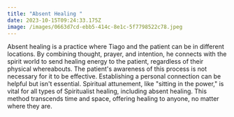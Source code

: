 ```yaml
---
title: "Absent Healing "
date: 2023-10-15T09:24:33.175Z
image: /images/0663d7cd-ebb5-414c-8e1c-5f7798522c78.jpeg
---
```

Absent healing is a practice where Tiago and the patient can be in different locations. By combining thought, prayer, and intention, he connects with the spirit world to send healing energy to the patient, regardless of their physical whereabouts. The patient's awareness of this process is not necessary for it to be effective. Establishing a personal connection can be helpful but isn't essential. Spiritual attunement, like "sitting in the power," is vital for all types of Spiritualist healing, including absent healing. This method transcends time and space, offering healing to anyone, no matter where they are.